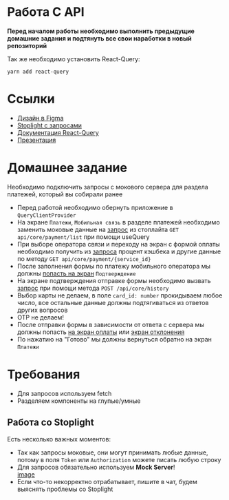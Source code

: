# Работа С API

**Перед началом работы необходимо выполнить предыдущие домашние задания и подтянуть все свои наработки в новый репозиторий**

Так же необходимо установить React-Query:
```
yarn add react-query
```

# Ссылки
* [Дизайн в Figma](https://www.figma.com/file/NN9GlXCoDOAR5AFKrUAmkl/Skillbox?node-id=306%3A66674)
* [Stoplight с запросами](https://kode-education.stoplight.io/docs/kode-bank/b3A6MzE3MDA5OTc-get-api-core-payment-list)
* [Документация React-Query](https://tanstack.com/query/v4/docs/overview)
* [Презентация](https://docs.google.com/presentation/d/1y4wA7FtBXCvMetgckLdTSfpI3VthcDpPiJvdqgJiFus/edit?usp=sharing)

# Домашнее задание

Необходимо подключить запросы с мокового сервера для раздела платежей, который вы собирали ранее

- Перед работой необходимо обернуть приложение в `QueryClientProvider`
- На экране `Платежи`, `Мобильная связь` в разделе платежей необходимо заменить моковые данные на [запрос](https://kode-education.stoplight.io/docs/kode-bank/b3A6MzE3MDA5OTc-get-api-core-payment-list) из стоплайта `GET api/core/payment/list` при помощи useQuery
- При выборе оператора связи и переходу на экран с формой оплаты необходимо получить из [запроса](https://kode-education.stoplight.io/docs/kode-bank/b3A6Mjk5MjkwNTg-get-api-core-payment-service-id) процент кэшбека и другие данные по методу `GET api/core/payment/{service_id}`
- После заполнения формы по платежу мобильного оператора мы должны [попасть на экран](https://www.figma.com/file/NN9GlXCoDOAR5AFKrUAmkl/Skillbox?node-id=320%3A75859) `Подтверждение`
- На экране подтверждения отправке формы необходимо вызвать [запрос](https://kode-education.stoplight.io/docs/kode-bank/b3A6MzE3MzA3MTY-api-core-history) при помощи метода `POST /api/core/history`
- Выбор карты не делаем, в поле `card_id: number` прокидываем любое число, все остальные данные должны подтягиваться из ответов других вопросов
- OTP не делаем!
- После отправки формы в зависимости от ответа с сервера мы должны попасть [на экран оплаты](https://www.figma.com/file/NN9GlXCoDOAR5AFKrUAmkl/Skillbox?node-id=372%3A82448) или [экран отклонения](https://www.figma.com/file/NN9GlXCoDOAR5AFKrUAmkl/Skillbox?node-id=404%3A85746)
- По нажатию на "Готово" мы должны вернуться обратно на экран `Платежи`

# Требования

- Для запросов используем fetch
- Разделяем компоненты на глупые/умные

## Работа со Stoplight

Есть несколько важных моментов:
- Так как запросы моковые, они могут принимать любые данные, потому в поля `Token` или `Authorization` можете писать любую строку
- Для запросов обязательно используем **Mock Server**! \
  [image](https://user-images.githubusercontent.com/89947425/146177197-2c925162-863a-453a-9587-47914dc5f710.png)
- Если что-то некорректно отрабатывает, пишите в чат, будем выяснять проблемы со Stoplight

